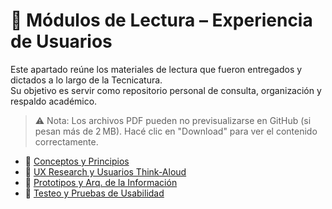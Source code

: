 # 📍 Módulos de Lectura – Experiencia de Usuarios

Este apartado reúne los materiales de lectura que fueron entregados y dictados a lo largo de la Tecnicatura.  
Su objetivo es servir como repositorio personal de consulta, organización y respaldo académico.

> ⚠️ Nota: Los archivos PDF pueden no previsualizarse en GitHub (si pesan más de 2 MB). Hacé clic en "Download" para ver el contenido correctamente.

- 📖 [Conceptos y Principios](Experiencia%20de%20Usuarios/Material_Leer.pdf)
- 📖 [UX Research y Usuarios Think-Aloud](Experiencia%20de%20Usuarios/Material_Leer2.pdf)
- 📖 [Prototipos y Arq. de la Información](Experiencia%20de%20Usuarios/Material_Leer3.pdf)
- 📖 [Testeo y Pruebas de Usabilidad](Experiencia%20de%20Usuarios/Material_Leer4.pdf)
